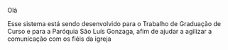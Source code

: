 Olá

Esse sistema está sendo desenvolvido para o Trabalho de Graduação de Curso e para a Paróquia São Luís Gonzaga, afim de ajudar a agilizar a comunicação com os fiéis da igreja
